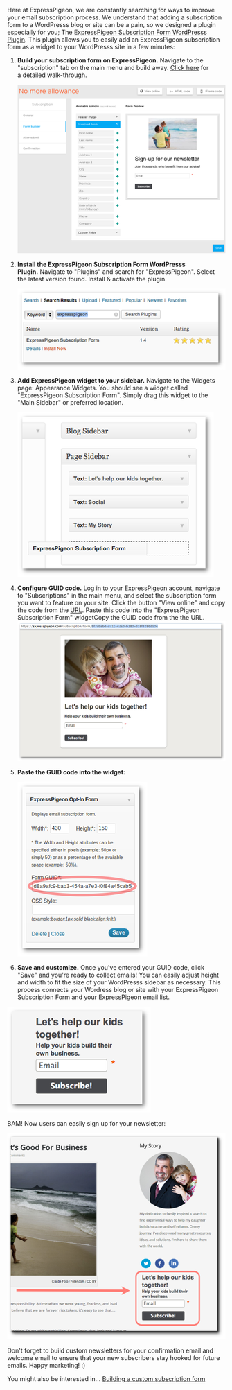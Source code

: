 Here at ExpressPigeon, we are constantly searching for ways to improve
your email subscription process. We understand that adding a
subscription form to a WordPresss blog or site can be a pain, so we
designed a plugin especially for you; The [ExpressPigeon Subscription
Form WordPresss Plugin](https://wordpress.org/plugins/expresspigeon-webform-widget/).
This plugin allows you to easily add an
ExpressPigeon subscription form as a widget to your WordPresss site in
a few minutes:


1.  **Build your subscription form on ExpressPigeon.** Navigate to the
    "subscription" tab on the main menu and build away. [Click
    here](custom-email-subscription-form) for a detailed walk-through.

     ![](/src/content/blog/images/2013/add_email_1.png)

2.  **Install the ExpressPigeon Subscription Form WordPresss
    Plugin.** Navigate to "Plugins" and search for "ExpressPigeon".
    Select the latest version found. Install & activate the
    plugin.

    ![](/src/content/blog/images/2013/Screen-Shot-2013-10-31-at-3.41.01-PM.png )

3.  **Add ExpressPigeon widget to your sidebar.** Navigate to the
    Widgets page: Appearance Widgets. You should see a widget called
    "ExpressPigeon Subscription Form". Simply drag this widget to the
    "Main Sidebar" or preferred location.

    ![](/src/content/blog/images/2013/Screen-Shot-2013-10-31-at-3.07.39-PM.png )

4.  **Configure GUID code.** Log in to your ExpressPigeon account,
    navigate to "Subscriptions" in the main menu, and select the
    subscription form you want to feature on your site. Click the button
    "View online" and copy the code from the [URL](http://dl.dropbox.com/u/43668168/Selection_886.png). Paste this code
    into the "ExpressPigeon Subscription Form" widgetCopy the GUID code
    from the the URL.
    ![](/src/content/blog/images/2013/Screen-Shot-2013-10-31-at-2.54.12-PM.png )

5. **Paste the GUID code into the widget:**

   ![](/src/content/blog/images/2013/guid-code.png )

6.  **Save and customize.** Once you&apos;ve entered your GUID code, click
    "Save" and you&apos;re ready to collect emails! You can easily adjust
    height and width to fit the size of your WordPresss sidebar as
    necessary. This process connects your Wordress blog or site with
    your ExpressPigeon Subscription Form and your ExpressPigeon email
    list.

   ![](/src/content/blog/images/2013/Screen-Shot-2013-10-31-at-3.21.37-PM.png )

BAM! Now users can easily sign up for your newsletter:

  ![](/src/content/blog/images/2013/Screen-Shot-2013-11-13-at-3.48.10-PM.png )

Don&apos;t forget to build custom newsletters for your confirmation email and
welcome email to ensure that your new subscribers stay hooked for future
emails. Happy marketing! :)


You might also be interested in... [Building a custom subscription form](custom-email-subscription-form)


